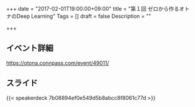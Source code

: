 +++
date = "2017-02-01T19:00:00+09:00"
title = "第１回 ゼロから作るオトナのDeep Learning"
Tags = []
draft = false
Description = ""

+++

## イベント詳細
https://otona.connpass.com/event/49011/

## スライド
{{< speakerdeck 7b08894ef0e549d5b8abcc8f8061c77d >}}
